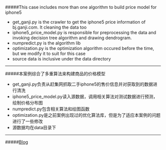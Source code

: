 #####This case includes more than one algorithm to build price model for iphone5

* get_ganji.py is the crawler to get the iphone5 price information of bj.ganji.com. It cleaning the data too
* iphone5_price_model.py is responsible for preprocessing the data and invoking decision tree algorithm and drawing dendrogram.
* numpredict.py is the algorithm lib
* optimization.py is the optimization algorithm occured before the time, but we modify it to suit for this case
* source data is inclusive under the data directory 

___

#####本案例综合了多重算法来构建商品的价格模型

* get_ganji.py负责从赶集网抓取二手iphone5的售价信息并对获取到的数据进行清洗
* iphone5_price_model.py读入源数据，调用相关算法对测试数据进行预测，绘制价格分布图
* numpredict.py包含相关算法和绘图函数
* optimization.py是之前案例出现过的优化算法库，但是为了适应本案例的问题进行了一些修改
* 源数据均在data目录下

___

#####[Blog](http://zuojie.github.io/2013/10/11/机器学习实践%3A土豪们的最爱-为二手iphone5构建价格模型.html)
